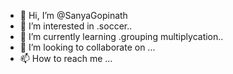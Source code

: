 - 👋 Hi, I’m @SanyaGopinath
- 👀 I’m interested in .soccer..
- 🌱 I’m currently learning .grouping multiplycation..
- 💞️ I’m looking to collaborate on ...
- 📫 How to reach me ...

<!---
SanyaGopinath/SanyaGopinath is a ✨ special ✨ repository because its `README.md` (this file) appears on your GitHub profile.
You can click the Preview link to take a look at your changes.
--->
